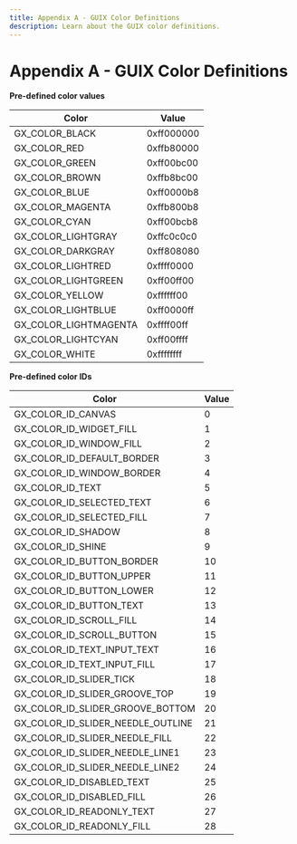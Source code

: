 ```yaml
---
title: Appendix A - GUIX Color Definitions
description: Learn about the GUIX color definitions.
---
```


# Appendix A - GUIX Color Definitions 

__**Pre-defined color values**__

| Color   					       | Value           |
| -------------------------------- | --------------- |
| GX_COLOR_BLACK                   | 0xff000000      |
| GX_COLOR_RED                     | 0xffb80000      |
| GX_COLOR_GREEN                   | 0xff00bc00      |
| GX_COLOR_BROWN                   | 0xffb8bc00      |
| GX_COLOR_BLUE                    | 0xff0000b8      |
| GX_COLOR_MAGENTA                 | 0xffb800b8      |
| GX_COLOR_CYAN                    | 0xff00bcb8      |
| GX_COLOR_LIGHTGRAY               | 0xffc0c0c0      |
| GX_COLOR_DARKGRAY                | 0xff808080      |
| GX_COLOR_LIGHTRED                | 0xffff0000      |
| GX_COLOR_LIGHTGREEN              | 0xff00ff00      |
| GX_COLOR_YELLOW                  | 0xffffff00      |
| GX_COLOR_LIGHTBLUE               | 0xff0000ff      |
| GX_COLOR_LIGHTMAGENTA            | 0xffff00ff      |
| GX_COLOR_LIGHTCYAN               | 0xff00ffff      |
| GX_COLOR_WHITE                   | 0xffffffff      |

__**Pre-defined color IDs**__

| Color                             | Value |
|---------------------------------- | ---- |
| GX_COLOR_ID_CANVAS                | 0    |
| GX_COLOR_ID_WIDGET_FILL           | 1    |
| GX_COLOR_ID_WINDOW_FILL           | 2    |
| GX_COLOR_ID_DEFAULT_BORDER        | 3    |
| GX_COLOR_ID_WINDOW_BORDER         | 4    |
| GX_COLOR_ID_TEXT                  | 5    |
| GX_COLOR_ID_SELECTED_TEXT         | 6    |
| GX_COLOR_ID_SELECTED_FILL         | 7    |
| GX_COLOR_ID_SHADOW                | 8    |
| GX_COLOR_ID_SHINE                 | 9    |
| GX_COLOR_ID_BUTTON_BORDER         | 10   |
| GX_COLOR_ID_BUTTON_UPPER          | 11   |
| GX_COLOR_ID_BUTTON_LOWER          | 12   |
| GX_COLOR_ID_BUTTON_TEXT           | 13   |
| GX_COLOR_ID_SCROLL_FILL           | 14   |
| GX_COLOR_ID_SCROLL_BUTTON         | 15   |
| GX_COLOR_ID_TEXT_INPUT_TEXT       | 16   |
| GX_COLOR_ID_TEXT_INPUT_FILL       | 17   |
| GX_COLOR_ID_SLIDER_TICK           | 18   |
| GX_COLOR_ID_SLIDER_GROOVE_TOP     | 19   |
| GX_COLOR_ID_SLIDER_GROOVE_BOTTOM  | 20   |
| GX_COLOR_ID_SLIDER_NEEDLE_OUTLINE | 21   |
| GX_COLOR_ID_SLIDER_NEEDLE_FILL    | 22   |
| GX_COLOR_ID_SLIDER_NEEDLE_LINE1   | 23   |
| GX_COLOR_ID_SLIDER_NEEDLE_LINE2   | 24   |
| GX_COLOR_ID_DISABLED_TEXT         | 25   |
| GX_COLOR_ID_DISABLED_FILL         | 26   |
| GX_COLOR_ID_READONLY_TEXT         | 27   |
| GX_COLOR_ID_READONLY_FILL         | 28   |